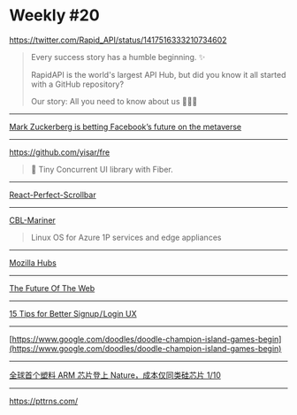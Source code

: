 # Weekly #20

https://twitter.com/Rapid_API/status/1417516333210734602

> Every success story has a humble beginning. ✨
>
> RapidAPI is the world's largest API Hub, but did you know it all started with a GitHub repository?
>
> Our story: All you need to know about us 🧵👇🏻

---

[Mark Zuckerberg is betting Facebook’s future on the metaverse](https://www.theverge.com/22588022/mark-zuckerberg-facebook-ceo-metaverse-interview)

---

https://github.com/yisar/fre

> 👻 Tiny Concurrent UI library with Fiber.

---

[React-Perfect-Scrollbar](https://github.com/goldenyz/react-perfect-scrollbar)

---

[CBL-Mariner](https://github.com/microsoft/CBL-Mariner)

> Linux OS for Azure 1P services and edge appliances

---

[Mozilla Hubs](https://hubs.mozilla.com/)

---

[The Future Of The Web](https://www.hazem.cool/blog/the-future-of-the-web)

---

[15 Tips for Better Signup / Login UX](https://learnui.design/blog/tips-signup-login-ux.html)

---

[https://www.google.com/doodles/doodle-champion-island-games-begin](https://www.google.com/doodles/doodle-champion-island-games-begin)

---

[全球首个塑料 ARM 芯片登上 Nature，成本仅同类硅芯片 1/10](https://mp.weixin.qq.com/s/w4SXeB1Nz7X13wytg9NBHQ)

---

https://pttrns.com/
